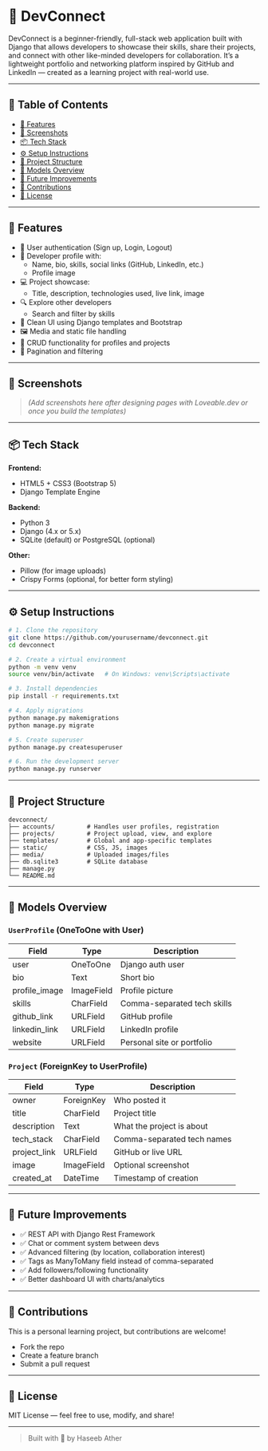 # 💼 DevConnect

DevConnect is a beginner-friendly, full-stack web application built with Django that allows developers to showcase their skills, share their projects, and connect with other like-minded developers for collaboration. It’s a lightweight portfolio and networking platform inspired by GitHub and LinkedIn — created as a learning project with real-world use.

---

## 📌 Table of Contents

- [🚀 Features](#-features)
- [📸 Screenshots](#-screenshots)
- [📦 Tech Stack](#-tech-stack)
- [⚙️ Setup Instructions](#️-setup-instructions)
- [🧠 Project Structure](#-project-structure)
- [📁 Models Overview](#-models-overview)
- [🎯 Future Improvements](#-future-improvements)
- [🤝 Contributions](#-contributions)
- [📃 License](#-license)

---

## 🚀 Features

- 🔐 User authentication (Sign up, Login, Logout)
- 👤 Developer profile with:
  - Name, bio, skills, social links (GitHub, LinkedIn, etc.)
  - Profile image
- 💻 Project showcase:
  - Title, description, technologies used, live link, image
- 🔍 Explore other developers
  - Search and filter by skills
- 📄 Clean UI using Django templates and Bootstrap
- 🖼️ Media and static file handling
- 🔧 CRUD functionality for profiles and projects
- 🚧 Pagination and filtering

---

## 📸 Screenshots

> _(Add screenshots here after designing pages with Loveable.dev or once you build the templates)_

---

## 📦 Tech Stack

**Frontend:**  
- HTML5 + CSS3 (Bootstrap 5)  
- Django Template Engine  

**Backend:**  
- Python 3  
- Django (4.x or 5.x)  
- SQLite (default) or PostgreSQL (optional)  

**Other:**  
- Pillow (for image uploads)  
- Crispy Forms (optional, for better form styling)  

---

## ⚙️ Setup Instructions

```bash
# 1. Clone the repository
git clone https://github.com/yourusername/devconnect.git
cd devconnect

# 2. Create a virtual environment
python -m venv venv
source venv/bin/activate   # On Windows: venv\Scripts\activate

# 3. Install dependencies
pip install -r requirements.txt

# 4. Apply migrations
python manage.py makemigrations
python manage.py migrate

# 5. Create superuser
python manage.py createsuperuser

# 6. Run the development server
python manage.py runserver
```

---

## 🧠 Project Structure

```
devconnect/
├── accounts/         # Handles user profiles, registration
├── projects/         # Project upload, view, and explore
├── templates/        # Global and app-specific templates
├── static/           # CSS, JS, images
├── media/            # Uploaded images/files
├── db.sqlite3        # SQLite database
├── manage.py
└── README.md
```

---

## 📁 Models Overview

### `UserProfile` (OneToOne with User)
| Field         | Type         | Description                   |
|---------------|--------------|-------------------------------|
| user          | OneToOne     | Django auth user              |
| bio           | Text         | Short bio                     |
| profile_image | ImageField   | Profile picture               |
| skills        | CharField    | Comma-separated tech skills   |
| github_link   | URLField     | GitHub profile                |
| linkedin_link | URLField     | LinkedIn profile              |
| website       | URLField     | Personal site or portfolio    |

### `Project` (ForeignKey to UserProfile)
| Field         | Type         | Description                     |
|---------------|--------------|---------------------------------|
| owner         | ForeignKey   | Who posted it                   |
| title         | CharField    | Project title                   |
| description   | Text         | What the project is about       |
| tech_stack    | CharField    | Comma-separated tech names      |
| project_link  | URLField     | GitHub or live URL              |
| image         | ImageField   | Optional screenshot             |
| created_at    | DateTime     | Timestamp of creation           |

---

## 🎯 Future Improvements

- ✅ REST API with Django Rest Framework  
- ✅ Chat or comment system between devs  
- ✅ Advanced filtering (by location, collaboration interest)  
- ✅ Tags as ManyToMany field instead of comma-separated  
- ✅ Add followers/following functionality  
- ✅ Better dashboard UI with charts/analytics  

---

## 🤝 Contributions

This is a personal learning project, but contributions are welcome!  
- Fork the repo  
- Create a feature branch  
- Submit a pull request  

---

## 📃 License

MIT License — feel free to use, modify, and share!

---

> Built with 💙 by Haseeb Ather
